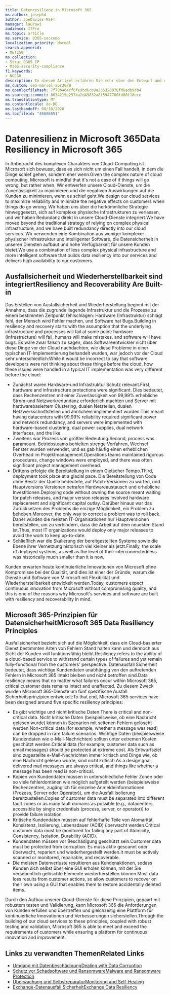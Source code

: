 ```yaml
---
title: Datenresilienz in Microsoft 365
ms.author: josephd
author: JoeDavies-MSFT
manager: laurawi
audience: ITPro
ms.topic: article
ms.service: O365-seccomp
localization_priority: Normal
search.appverid:
- MET150
ms.collection:
- Strat_O365_IP
- M365-security-compliance
f1.keywords:
- NOCSH
description: In diesem Artikel erfahren Sie mehr über den Entwurf und die Grundsätze der Datenausfall Sicherheit und-Wiederherstellung in Microsoft 365.
ms.custom: seo-marvel-apr2020
ms.openlocfilehash: 7f70b464cf6fe9bd6cb9a236320878fd6adb9db4
ms.sourcegitcommit: 8634215e257ba2d49832a8f5947700fd00f18ece
ms.translationtype: MT
ms.contentlocale: de-DE
ms.lasthandoff: 08/10/2020
ms.locfileid: "46606651"
---
```

# <a name="data-resiliency-in-microsoft-365"></a><span data-ttu-id="83277-103">Datenresilienz in Microsoft 365</span><span class="sxs-lookup"><span data-stu-id="83277-103">Data Resiliency in Microsoft 365</span></span>

<span data-ttu-id="83277-104">In Anbetracht des komplexen Charakters von Cloud-Computing ist Microsoft sich bewusst, dass es sich nicht um einen Fall handelt, in dem die Dinge schief gehen, sondern eher wenn.</span><span class="sxs-lookup"><span data-stu-id="83277-104">Given the complex nature of cloud computing, Microsoft is mindful that it's not a case of if things will go wrong, but rather when.</span></span> <span data-ttu-id="83277-105">Wir entwerfen unsere Cloud-Dienste, um die Zuverlässigkeit zu maximieren und die negativen Auswirkungen auf die Kunden zu minimieren, wenn es schief geht.</span><span class="sxs-lookup"><span data-stu-id="83277-105">We design our cloud services to maximize reliability and minimize the negative effects on customers when things do go wrong.</span></span> <span data-ttu-id="83277-106">Wir haben uns über die herkömmliche Strategie hinweggesetzt, sich auf komplexe physische Infrastrukturen zu verlassen, und wir haben Redundanz direkt in unsere Cloud-Dienste integriert.</span><span class="sxs-lookup"><span data-stu-id="83277-106">We have moved beyond the traditional strategy of relying on complex physical infrastructure, and we have built redundancy directly into our cloud services.</span></span> <span data-ttu-id="83277-107">Wir verwenden eine Kombination aus weniger komplexer physischer Infrastruktur und intelligenter Software, die Datensicherheit in unseren Diensten aufbaut und hohe Verfügbarkeit für unsere Kunden bietet.</span><span class="sxs-lookup"><span data-stu-id="83277-107">We use a combination of less complex physical infrastructure and more intelligent software that builds data resiliency into our services and delivers high availability to our customers.</span></span> 

## <a name="resiliency-and-recoverability-are-built-in"></a><span data-ttu-id="83277-108">Ausfallsicherheit und Wiederherstellbarkeit sind integriert</span><span class="sxs-lookup"><span data-stu-id="83277-108">Resiliency and Recoverability Are Built-in</span></span> 

<span data-ttu-id="83277-109">Das Erstellen von Ausfallsicherheit und Wiederherstellung beginnt mit der Annahme, dass die zugrunde liegende Infrastruktur und die Prozesse zu einem bestimmten Zeitpunkt fehlschlagen: Hardware (Infrastruktur) schlägt fehl, der Mensch wird Fehler machen, und Software hat Bugs.</span><span class="sxs-lookup"><span data-stu-id="83277-109">Building in resiliency and recovery starts with the assumption that the underlying infrastructure and processes will fail at some point: hardware (infrastructure) will fail, humans will make mistakes, and software will have bugs.</span></span> <span data-ttu-id="83277-110">Es wäre zwar falsch zu sagen, dass Softwareentwickler nicht über diese Dinge vor der Cloud nachdachten, wie diese Probleme in einer typischen IT-Implementierung behandelt wurden, war jedoch vor der Cloud sehr unterschiedlich:</span><span class="sxs-lookup"><span data-stu-id="83277-110">While it would be incorrect to say that software developers were not thinking about these things before the cloud, how these issues were handled in a typical IT implementation was very different before the cloud:</span></span>

- <span data-ttu-id="83277-111">Zunächst waren Hardware-und Infrastruktur Schutz relevant.</span><span class="sxs-lookup"><span data-stu-id="83277-111">First, hardware and infrastructure protections were significant.</span></span> <span data-ttu-id="83277-112">Dies bedeutet, dass Rechenzentren mit einer Zuverlässigkeit von 99,99% erhebliche Strom-und Netzwerkredundanz erforderlich machten und Server mit hardwarebasiertem Clustering, dualen Netzteilen, dualen Netzwerkschnittstellen und ähnlichem implementiert wurden.</span><span class="sxs-lookup"><span data-stu-id="83277-112">This meant having datacenters with 99.99% reliability required significant power and network redundancy, and servers were implemented with hardware-based clustering, dual power supplies, dual network interfaces, and the like.</span></span> 
- <span data-ttu-id="83277-113">Zweitens war Prozess von größter Bedeutung.</span><span class="sxs-lookup"><span data-stu-id="83277-113">Second, process was paramount.</span></span> <span data-ttu-id="83277-114">Betriebsteams behielten strenge Verfahren, Wechsel Fenster wurden verwendet, und es gab häufig einen erheblichen Overhead im Projektmanagement.</span><span class="sxs-lookup"><span data-stu-id="83277-114">Operations teams maintained rigorous procedures, change windows were employed, and there was often significant project management overhead.</span></span> 
- <span data-ttu-id="83277-115">Drittens erfolgte die Bereitstellung in einem Gletscher Tempo.</span><span class="sxs-lookup"><span data-stu-id="83277-115">Third, deployment took place at a glacial pace.</span></span> <span data-ttu-id="83277-116">Die Bereitstellung von Code ohne Besitz der Quelle bedeutete, auf Patch-Versionen zu warten, und Hauptversions Versionen betrafen Hardwareaustausch und erhebliche Investitionen.</span><span class="sxs-lookup"><span data-stu-id="83277-116">Deploying code without owning the source meant waiting for patch releases, and major version releases involved hardware replacement and significant capital outlay.</span></span> <span data-ttu-id="83277-117">Darüber hinaus war das Zurücksetzen des Problems die einzige Möglichkeit, ein Problem zu beheben.</span><span class="sxs-lookup"><span data-stu-id="83277-117">Moreover, the only way to correct a problem was to roll back.</span></span> <span data-ttu-id="83277-118">Daher würden die meisten IT-Organisationen nur Hauptversionen bereitstellen, um zu verhindern, dass die Arbeit auf dem neuesten Stand ist.</span><span class="sxs-lookup"><span data-stu-id="83277-118">Thus, most IT organizations would deploy only major releases to avoid the work to keep up-to-date.</span></span> 
- <span data-ttu-id="83277-119">Schließlich war die Skalierung der bereitgestellten Systeme sowie die Ebene ihrer Vernetzung historisch viel kleiner als jetzt.</span><span class="sxs-lookup"><span data-stu-id="83277-119">Finally, the scale of deployed systems, as well as the level of their interconnectedness was historically much smaller than it is now.</span></span> 

<span data-ttu-id="83277-120">Kunden erwarten heute kontinuierliche Innovationen von Microsoft ohne Kompromisse bei der Qualität, und dies ist einer der Gründe, warum die Dienste und Software von Microsoft mit Flexibilität und Wiederherstellbarkeit entwickelt werden.</span><span class="sxs-lookup"><span data-stu-id="83277-120">Today, customers expect continuous innovation from Microsoft without compromising quality, and this is one of the reasons why Microsoft's services and software are built with resiliency and recoverability in mind.</span></span> 

## <a name="microsoft-365-data-resiliency-principles"></a><span data-ttu-id="83277-121">Microsoft 365-Prinzipien für Datensicherheit</span><span class="sxs-lookup"><span data-stu-id="83277-121">Microsoft 365 Data Resiliency Principles</span></span>

<span data-ttu-id="83277-122">Ausfallsicherheit bezieht sich auf die Möglichkeit, dass ein Cloud-basierter Dienst bestimmten Arten von Fehlern Stand halten kann und dennoch aus Sicht der Kunden voll funktionsfähig bleibt.</span><span class="sxs-lookup"><span data-stu-id="83277-122">Resiliency refers to the ability of a cloud-based service to withstand certain types of failures and yet remain fully-functional from the customers' perspective.</span></span> <span data-ttu-id="83277-123">Datenausfall Sicherheit bedeutet, dass wichtige Kundendaten unabhängig von den auftretenden Fehlern in Microsoft 365 intakt bleiben und nicht betroffen sind.</span><span class="sxs-lookup"><span data-stu-id="83277-123">Data resiliency means that no matter what failures occur within Microsoft 365, critical customer data remains intact and unaffected.</span></span> <span data-ttu-id="83277-124">Zu diesem Zweck wurden Microsoft 365-Dienste um fünf spezifische Ausfall Sicherheitsprinzipien entwickelt:</span><span class="sxs-lookup"><span data-stu-id="83277-124">To that end, Microsoft 365 services have been designed around five specific resiliency principles:</span></span>

- <span data-ttu-id="83277-125">Es gibt wichtige und nicht kritische Daten.</span><span class="sxs-lookup"><span data-stu-id="83277-125">There is critical and non-critical data.</span></span> <span data-ttu-id="83277-126">Nicht kritische Daten (beispielsweise, ob eine Nachricht gelesen wurde) können in Szenarien mit seltenen Fehlern gelöscht werden.</span><span class="sxs-lookup"><span data-stu-id="83277-126">Non-critical data (for example, whether a message was read) can be dropped in rare failure scenarios.</span></span> <span data-ttu-id="83277-127">Wichtige Daten (beispielsweise Kundendaten wie e-Mail-Nachrichten) sollten unter extremen Kosten geschützt werden.</span><span class="sxs-lookup"><span data-stu-id="83277-127">Critical data (for example, customer data such as email messages) should be protected at extreme cost.</span></span> <span data-ttu-id="83277-128">Als Entwurfsziel sind zugestellte e-Mail-Nachrichten immer kritisch und Dinge wie, ob eine Nachricht gelesen wurde, sind nicht kritisch.</span><span class="sxs-lookup"><span data-stu-id="83277-128">As a design goal, delivered mail messages are always critical, and things like whether a message has been read is non-critical.</span></span> 
- <span data-ttu-id="83277-129">Kopien von Kundendaten müssen in unterschiedliche Fehler Zonen oder so viele fehlerdomänen wie möglich aufgeteilt werden (beispielsweise Rechenzentren, zugänglich für einzelne Anmeldeinformationen (Prozess, Server oder Operator)), um die Ausfall Isolierung bereitzustellen.</span><span class="sxs-lookup"><span data-stu-id="83277-129">Copies of customer data must be separated into different fault zones or as many fault domains as possible (e.g., datacenters, accessible by single credentials (process, server, or operator)) to provide failure isolation.</span></span> 
- <span data-ttu-id="83277-130">Kritische Kundendaten müssen auf fehlerhafte Teile von Atomarität, Konsistenz, Isolierung, Lebensdauer (ACID) überwacht werden.</span><span class="sxs-lookup"><span data-stu-id="83277-130">Critical customer data must be monitored for failing any part of Atomicity, Consistency, Isolation, Durability (ACID).</span></span> 
- <span data-ttu-id="83277-131">Kundendaten müssen vor Beschädigung geschützt sein.</span><span class="sxs-lookup"><span data-stu-id="83277-131">Customer data must be protected from corruption.</span></span> <span data-ttu-id="83277-132">Es muss aktiv gescannt oder überwacht, repariert und wiederhergestellt werden.</span><span class="sxs-lookup"><span data-stu-id="83277-132">It must be actively scanned or monitored, repairable, and recoverable.</span></span> 
- <span data-ttu-id="83277-133">Die meisten Datenverluste resultieren aus Kundenaktionen, sodass Kunden sich selbst über eine GUI erholen können, mit der Sie versehentlich gelöschte Elemente wiederherstellen können.</span><span class="sxs-lookup"><span data-stu-id="83277-133">Most data loss results from customer actions, so allow customers to recover on their own using a GUI that enables them to restore accidentally deleted items.</span></span> 
 
<span data-ttu-id="83277-134">Durch den Aufbau unserer Cloud-Dienste für diese Prinzipien, gepaart mit robustem testen und Validierung, kann Microsoft 365 die Anforderungen von Kunden erfüllen und übertreffen und gleichzeitig eine Plattform für kontinuierliche Innovationen und Verbesserungen sicherstellen.</span><span class="sxs-lookup"><span data-stu-id="83277-134">Through the building of our cloud services to these principles, coupled with robust testing and validation, Microsoft 365 is able to meet and exceed the requirements of customers while ensuring a platform for continuous innovation and improvement.</span></span> 

## <a name="related-links"></a><span data-ttu-id="83277-135">Links zu verwandten Themen</span><span class="sxs-lookup"><span data-stu-id="83277-135">Related Links</span></span>

- [<span data-ttu-id="83277-136">Umgang mit Datenbeschädigung</span><span class="sxs-lookup"><span data-stu-id="83277-136">Dealing with Data Corruption</span></span>](office-365-dealing-with-data-corruption.md)
- [<span data-ttu-id="83277-137">Schutz vor Schadsoftware und Ransomware</span><span class="sxs-lookup"><span data-stu-id="83277-137">Malware and Ransomware Protection</span></span>](office-365-malware-and-ransomware-protection.md)
- [<span data-ttu-id="83277-138">Überwachung und Selbstreparatur</span><span class="sxs-lookup"><span data-stu-id="83277-138">Monitoring and Self-Healing</span></span>](office-365-monitoring-and-self-healing.md)
- [<span data-ttu-id="83277-139">Exchange-Datenausfall Sicherheit</span><span class="sxs-lookup"><span data-stu-id="83277-139">Exchange Data Resiliency</span></span>](office-365-exchange-data-resiliency.md)